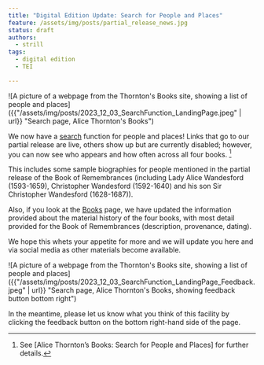 ```yaml
---
title: "Digital Edition Update: Search for People and Places"
feature: /assets/img/posts/partial_release_news.jpg
status: draft
authors:
  - strill
tags:
  - digital edition
  - TEI

---
```


![A picture of a webpage from the Thornton's Books site, showing a list of people and places]({{"/assets/img/posts/2023_12_03_SearchFunction_LandingPage.jpeg" | url}} "Search page, Alice Thornton's Books")

We now have a [search](https://thornton.kdl.kcl.ac.uk/entities/) function for people and places! Links that go to our partial release are live, others show up but are currently disabled; however, you can now see who appears and how often across all four books. [^1]

This includes some sample biographies for people mentioned in the partial release of the Book of Remembrances (including Lady Alice Wandesford (1593-1659), Christopher Wandesford (1592-1640) and his son Sir Christopher Wandesford (1628-1687)).

Also, if you look at the [Books](https://thornton.kdl.kcl.ac.uk/books/) page, we have updated the information provided about the material history of the four books, with most detail provided for the Book of Remembrances (description, provenance, dating).

We hope this whets your appetite for more and we will update you here and via social media as other materials become available.

![A picture of a webpage from the Thornton's Books site, showing a list of people and places]({{"/assets/img/posts/2023_12_03_SearchFunction_LandingPage_Feedback.jpeg" | url}} "Search page, Alice Thornton's Books, showing feedback button bottom right")

In the meantime, please let us know what you think of this facility by clicking the feedback button on the bottom right-hand side of the page.


[^1]: See [Alice Thornton’s Books: Search for People and Places] for further details.